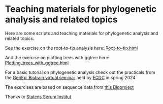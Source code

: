 # Teaching materials for phylogenetic analysis and related topics
Here are some scripts and teaching materials for phylogenetic analysis and related topics.  

See the exercise on the root-to-tip analysis here: [Root-to-tip.html](https://html-preview.github.io/?url=https://github.com/RaSieb/Teaching_phylogenetic_analysis/blob/main/Root-to-tip.html)  
  
And the exercise on plotting trees with ggtree here: [Plotting_trees_with_ggtree.html](https://html-preview.github.io/?url=https://github.com/RaSieb/Teaching_phylogenetic_analysis/blob/main/Root-to-tip.html)  
  
For a basic tutorial on phylogenetic analysis check out the practicals from the [GenEpi Biotrain virtual seminar](https://github.com/ssi-dk/GenEpi-BioTrain_Virtual_Training_7/tree/13f49cdc406e1aa43bf063d84ab1f662af1429b8) held by [ECDC](https://eva.ecdc.europa.eu) in spring 2024  
  
The exercises are based on sequence data from [this Bioproject](https://www.ncbi.nlm.nih.gov/bioproject/PRJNA809886/)

Thanks to [Statens Serum Institut](https://www.ssi.dk)
